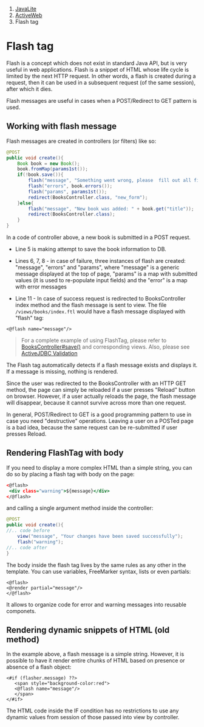 <ol class=breadcrumb>
   <li><a href=/>JavaLite</a></li>
   <li><a href=/activeweb>ActiveWeb</a></li>
   <li class=active>Flash tag</li>
</ol>
<div class=page-header>
   <h1>Flash tag <small></small></h1>
</div>


Flash is a concept which does not exist in standard Java API, but is very useful in web applications. Flash is a snippet
of HTML whose life cycle is limited by the next HTTP request. In other words, a flash is created during a request, then
it can be used in a subsequent request (of the same session), after which it dies.

Flash messages are useful in cases when a POST/Redirect to GET pattern is used.

## Working with flash message

Flash messages are created in controllers (or filters) like so:

~~~~ {.java  }
@POST
public void create(){
    Book book = new Book();
    book.fromMap(params1st());
    if(!book.save()){
        flash("message", "Something went wrong, please  fill out all fields");
        flash("errors", book.errors());
        flash("params", params1st());
        redirect(BooksController.class, "new_form");
    }else{
        flash("message", "New book was added: " + book.get("title"));
        redirect(BooksController.class);
    }
}
~~~~

In a code of controller above, a new book is submitted in a POST request.

* Line 5 is making attempt to save the book information to DB.

* Lines 6, 7, 8  - in case of failure, three instances of flash are created: "message", "errors" and "params", where "message"
is a generic message displayed at the top of page, "params" is a map with submitted values
(it is used  to re-populate input fields) and the "error" is a map with error messages

* Line 11 -  In case of success request is redirected to BooksController index method and the flash message is sent to view.
The file `/views/books/index.ftl` would have a flash message displayed with "flash" tag:

~~~~ {.html}
<@flash name="message"/>
~~~~

> For a complete example of using FlashTag, please refer to [BooksController#save()](https://github.com/javalite/activeweb-simple/blob/master/src/main/java/app/controllers/BooksController.java#L45)
and corresponding views. Also, please see [ActiveJDBC Validation](validations)


The Flash tag automatically detects if a flash message exists and displays it. If a message is missing, nothing is rendered.

Since the user was redirected to the BooksController with an HTTP GET method, the page can simply be reloaded if a user
presses "Reload" button on browser. However, if a user actually reloads the page, the flash message will disappear,
because it cannot survive across more than one request.

In general, POST/Redirect to GET is a good programming pattern to use in case you need "destructive" operations.
Leaving a user on a POSTed page is a bad idea, because the same request can be re-submitted if user presses Reload.



## Rendering FlashTag with body

If you need to display a more complex HTML than a simple string, you can do so by placing a flash tag with body on the page: 

~~~~ {.html  }
<@flash>
 <div class="warning">${message}</div>
</@flash>
~~~~

and calling a single argument method inside the controller: 

~~~~ {.java  }
@POST
public void create(){
//.. code before
    view("message", "Your changes have been saved successfully");
    flash("warning");
//.. code after
}
~~~~


The body inside the flash tag lives by the same rules as any other in the template. You can use variables, FreeMarker syntax, lists or even 
partials: 

~~~~ {.html}
<@flash>
<@render partial="message"/>
</@flash>
~~~~

It allows to organize code for error and warning messages into reusable componets. 



## Rendering dynamic snippets of HTML (old method)

In the example above, a flash message is a simple string. However, it is possible to have it render entire chunks of
HTML based on presence or absence of a flash object:

~~~~ {.html}
<#if (flasher.message) ??>
   <span style="background-color:red">
   <@flash name="message"/>
   </span>
</#if>
~~~~

The HTML code inside the IF condition has no restrictions to use any dynamic values from session of those passed into view by controller.

